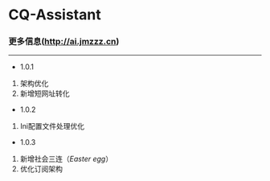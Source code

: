 # CQ-Assistant
### 更多信息(http://ai.jmzzz.cn)  
***
* 1.0.1
1. 架构优化
2. 新增短网址转化
* 1.0.2
1. Ini配置文件处理优化
* 1.0.3
1. 新增社会三连（_Easter egg_）
2. 优化订阅架构